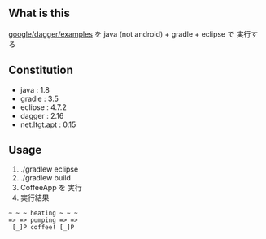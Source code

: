 ## What is this

[google/dagger/examples](https://github.com/google/dagger/tree/master/examples) を java (not android) + gradle + eclipse で 実行する

## Constitution

- java : 1.8
- gradle : 3.5
- eclipse : 4.7.2
- dagger : 2.16
- net.ltgt.apt : 0.15

## Usage

1. ./gradlew eclipse
1. ./gradlew build
1. CoffeeApp を 実行
1. 実行結果
```
~ ~ ~ heating ~ ~ ~
=> => pumping => =>
 [_]P coffee! [_]P 
```
